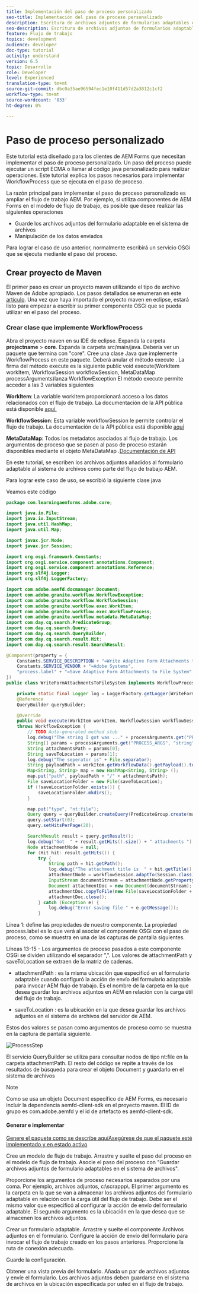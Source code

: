 ```yaml
---
title: Implementación del paso de proceso personalizado
seo-title: Implementación del paso de proceso personalizado
description: Escritura de archivos adjuntos de formularios adaptables en el sistema de archivos mediante el paso de proceso personalizado
seo-description: Escritura de archivos adjuntos de formularios adaptables en el sistema de archivos mediante el paso de proceso personalizado
feature: Flujo de trabajo
topics: development
audience: developer
doc-type: tutorial
activity: understand
version: 6.5
topic: Desarrollo
role: Developer
level: Experienced
translation-type: tm+mt
source-git-commit: dbc0a35ae96594fec1e10f411d57d2a3812c1cf2
workflow-type: tm+mt
source-wordcount: '833'
ht-degree: 0%

---
```



# Paso de proceso personalizado

Este tutorial está diseñado para los clientes de AEM Forms que necesitan implementar el paso de proceso personalizado. Un paso del proceso puede ejecutar un script ECMA o llamar al código java personalizado para realizar operaciones. Este tutorial explica los pasos necesarios para implementar WorkflowProcess que se ejecuta en el paso de proceso.

La razón principal para implementar el paso de proceso personalizado es ampliar el flujo de trabajo AEM. Por ejemplo, si utiliza componentes de AEM Forms en el modelo de flujo de trabajo, es posible que desee realizar las siguientes operaciones

* Guarde los archivos adjuntos del formulario adaptable en el sistema de archivos
* Manipulación de los datos enviados

Para lograr el caso de uso anterior, normalmente escribirá un servicio OSGi que se ejecuta mediante el paso del proceso.

## Crear proyecto de Maven

El primer paso es crear un proyecto maven utilizando el tipo de archivo Maven de Adobe apropiado. Los pasos detallados se enumeran en este [artículo](https://experienceleague.adobe.com/docs/experience-manager-learn/forms/create-your-first-osgi-bundle.html?lang=en). Una vez que haya importado el proyecto maven en eclipse, estará listo para empezar a escribir su primer componente OSGi que se pueda utilizar en el paso del proceso.


### Crear clase que implemente WorkflowProcess

Abra el proyecto maven en su IDE de eclipse. Expanda la carpeta **projectname** > **core**. Expanda la carpeta src/main/java. Debería ver un paquete que termina con &quot;core&quot;. Cree una clase Java que implemente WorkflowProcess en este paquete. Deberá anular el método execute . La firma del método execute es la siguiente
public void execute(WorkItem workItem, WorkflowSession workflowSession, MetaDataMap processArguments)lanza WorkflowException
El método execute permite acceder a las 3 variables siguientes

**WorkItem**: La variable workItem proporcionará acceso a los datos relacionados con el flujo de trabajo. La documentación de la API pública está disponible [aquí.](https://helpx.adobe.com/experience-manager/6-3/sites/developing/using/reference-materials/diff-previous/changes/com.adobe.granite.workflow.WorkflowSession.html)

**WorkflowSession**: Esta variable workflowSession le permite controlar el flujo de trabajo. La documentación de la API pública está disponible [aquí](https://helpx.adobe.com/experience-manager/6-3/sites/developing/using/reference-materials/diff-previous/changes/com.adobe.granite.workflow.WorkflowSession.html)

**MetaDataMap**: Todos los metadatos asociados al flujo de trabajo. Los argumentos de proceso que se pasen al paso de proceso estarán disponibles mediante el objeto MetaDataMap .[Documentación de API](https://helpx.adobe.com/experience-manager/6-5/sites/developing/using/reference-materials/javadoc/com/adobe/granite/workflow/metadata/MetaDataMap.html)

En este tutorial, se escriben los archivos adjuntos añadidos al formulario adaptable al sistema de archivos como parte del flujo de trabajo AEM.

Para lograr este caso de uso, se escribió la siguiente clase java

Veamos este código

```java
package com.learningaemforms.adobe.core;

import java.io.File;
import java.io.InputStream;
import java.util.HashMap;
import java.util.Map;

import javax.jcr.Node;
import javax.jcr.Session;

import org.osgi.framework.Constants;
import org.osgi.service.component.annotations.Component;
import org.osgi.service.component.annotations.Reference;
import org.slf4j.Logger;
import org.slf4j.LoggerFactory;

import com.adobe.aemfd.docmanager.Document;
import com.adobe.granite.workflow.WorkflowException;
import com.adobe.granite.workflow.WorkflowSession;
import com.adobe.granite.workflow.exec.WorkItem;
import com.adobe.granite.workflow.exec.WorkflowProcess;
import com.adobe.granite.workflow.metadata.MetaDataMap;
import com.day.cq.search.PredicateGroup;
import com.day.cq.search.Query;
import com.day.cq.search.QueryBuilder;
import com.day.cq.search.result.Hit;
import com.day.cq.search.result.SearchResult;

@Component(property = {
	Constants.SERVICE_DESCRIPTION + "=Write Adaptive Form Attachments to File System",
	Constants.SERVICE_VENDOR + "=Adobe Systems",
	"process.label" + "=Save Adaptive Form Attachments to File System"
})
public class WriteFormAttachmentsToFileSystem implements WorkflowProcess {

	private static final Logger log = LoggerFactory.getLogger(WriteFormAttachmentsToFileSystem.class);
	@Reference
	QueryBuilder queryBuilder;

	@Override
	public void execute(WorkItem workItem, WorkflowSession workflowSession, MetaDataMap processArguments)
	throws WorkflowException {
		// TODO Auto-generated method stub
		log.debug("The string I got was ..." + processArguments.get("PROCESS_ARGS", "string").toString());
		String[] params = processArguments.get("PROCESS_ARGS", "string").toString().split(",");
		String attachmentsPath = params[0];
		String saveToLocation = params[1];
		log.debug("The seperator is" + File.separator);
		String payloadPath = workItem.getWorkflowData().getPayload().toString();
		Map<String, String> map = new HashMap<String, String> ();
		map.put("path", payloadPath + "/" + attachmentsPath);
		File saveLocationFolder = new File(saveToLocation);
		if (!saveLocationFolder.exists()) {
			saveLocationFolder.mkdirs();
		}

		map.put("type", "nt:file");
		Query query = queryBuilder.createQuery(PredicateGroup.create(map), workflowSession.adaptTo(Session.class));
		query.setStart(0);
		query.setHitsPerPage(20);

		SearchResult result = query.getResult();
		log.debug("Got  " + result.getHits().size() + " attachments ");
		Node attachmentNode = null;
		for (Hit hit: result.getHits()) {
			try {
				String path = hit.getPath();
				log.debug("The attachment title is  " + hit.getTitle() + " and the attachment path is  " + path);
				attachmentNode = workflowSession.adaptTo(Session.class).getNode(path + "/jcr:content");
				InputStream documentStream = attachmentNode.getProperty("jcr:data").getBinary().getStream();
				Document attachmentDoc = new Document(documentStream);
				attachmentDoc.copyToFile(new File(saveLocationFolder + File.separator + hit.getTitle()));
				attachmentDoc.close();
			} catch (Exception e) {
				log.debug("Error saving file " + e.getMessage());
			}
```

Línea 1: define las propiedades de nuestro componente. La propiedad process.label es lo que verá al asociar el componente OSGi con el paso de proceso, como se muestra en una de las capturas de pantalla siguientes.

Líneas 13-15 - Los argumentos de proceso pasados a este componente OSGi se dividen utilizando el separador &quot;,&quot;. Los valores de attachmentPath y saveToLocation se extraen de la matriz de cadenas.

* attachmentPath : es la misma ubicación que especificó en el formulario adaptable cuando configuró la acción de envío del formulario adaptable para invocar AEM flujo de trabajo. Es el nombre de la carpeta en la que desea guardar los archivos adjuntos en AEM en relación con la carga útil del flujo de trabajo.

* saveToLocation : es la ubicación en la que desea guardar los archivos adjuntos en el sistema de archivos del servidor de AEM.

Estos dos valores se pasan como argumentos de proceso como se muestra en la captura de pantalla siguiente.

![ProcessStep](assets/implement-process-step.gif)

El servicio QueryBuilder se utiliza para consultar nodos de tipo nt:file en la carpeta attachmentPath. El resto del código se repite a través de los resultados de búsqueda para crear el objeto Document y guardarlo en el sistema de archivos


>[!NOTE]
>
>Como se usa un objeto Document específico de AEM Forms, es necesario incluir la dependencia aemfd-client-sdk en el proyecto maven. El ID de grupo es com.adobe.aemfd y el id de artefacto es aemfd-client-sdk.

#### Generar e implementar

[Genere el paquete como se describe ](https://experienceleague.adobe.com/docs/experience-manager-learn/forms/create-your-first-osgi-bundle.html?lang=en#build-your-project)
[aquíAsegúrese de que el paquete esté implementado y en estado activo](http://localhost:4502/system/console/bundles)

Cree un modelo de flujo de trabajo. Arrastre y suelte el paso del proceso en el modelo de flujo de trabajo. Asocie el paso del proceso con &quot;Guardar archivos adjuntos de formulario adaptables en el sistema de archivos&quot;.

Proporcione los argumentos de proceso necesarios separados por una coma. Por ejemplo, archivos adjuntos, c:\\scrappp\\. El primer argumento es la carpeta en la que se van a almacenar los archivos adjuntos del formulario adaptable en relación con la carga útil del flujo de trabajo. Debe ser el mismo valor que especificó al configurar la acción de envío del formulario adaptable. El segundo argumento es la ubicación en la que desea que se almacenen los archivos adjuntos.

Crear un formulario adaptable. Arrastre y suelte el componente Archivos adjuntos en el formulario. Configure la acción de envío del formulario para invocar el flujo de trabajo creado en los pasos anteriores. Proporcione la ruta de conexión adecuada.

Guarde la configuración.

Obtener una vista previa del formulario. Añada un par de archivos adjuntos y envíe el formulario. Los archivos adjuntos deben guardarse en el sistema de archivos en la ubicación especificada por usted en el flujo de trabajo.

